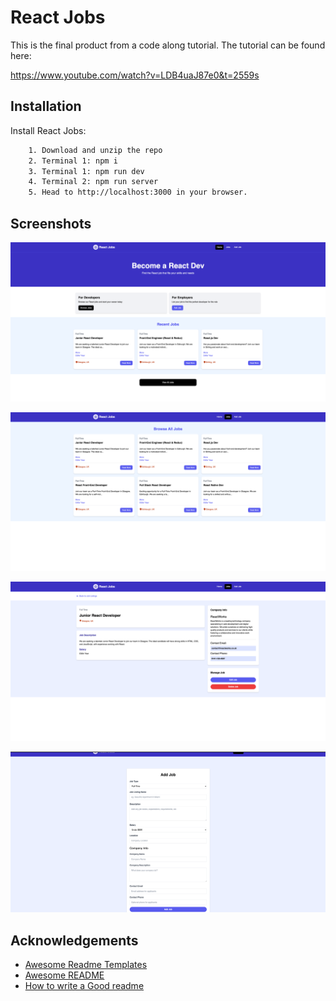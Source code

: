 
# React Jobs

This is the final product from a code along tutorial. The tutorial can be found here:

https://www.youtube.com/watch?v=LDB4uaJ87e0&t=2559s


## Installation

Install React Jobs:

```bash
    1. Download and unzip the repo
    2. Terminal 1: npm i
    3. Terminal 1: npm run dev
    4. Terminal 2: npm run server
    5. Head to http://localhost:3000 in your browser.
```
    
## Screenshots

![App Screenshot](src/assets/screenshots/1.png)

![App Screenshot](src/assets/screenshots/2.png)

![App Screenshot](src/assets/screenshots/3.png)

![App Screenshot](src/assets/screenshots/4.png)


## Acknowledgements

 - [Awesome Readme Templates](https://awesomeopensource.com/project/elangosundar/awesome-README-templates)
 - [Awesome README](https://github.com/matiassingers/awesome-readme)
 - [How to write a Good readme](https://bulldogjob.com/news/449-how-to-write-a-good-readme-for-your-github-project)
